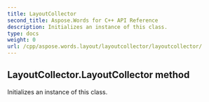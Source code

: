 ```yaml
---
title: LayoutCollector
second_title: Aspose.Words for C++ API Reference
description: Initializes an instance of this class. 
type: docs
weight: 0
url: /cpp/aspose.words.layout/layoutcollector/layoutcollector/
---
```

## LayoutCollector.LayoutCollector method


Initializes an instance of this class.

